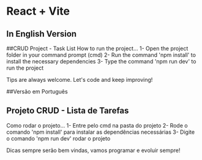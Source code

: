 # React + Vite

## In English Version
##CRUD Project - Task List
How to run the project...
1- Open the project folder in your command prompt (cmd)
2- Run the command 'npm install' to install the necessary dependencies
3- Type the command 'npm run dev' to run the project

Tips are always welcome. Let's code and keep improving!

##Versão em Português
## Projeto CRUD - Lista de Tarefas

Como rodar o projeto...
1- Entre pelo cmd na pasta do projeto
2- Rode o comando 'npm install' para instalar as dependências necessárias
3- Digite o comando 'npm run dev' rodar o projeto

Dicas sempre serão bem vindas, vamos programar e evoluir sempre!
